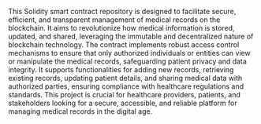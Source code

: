 This Solidity smart contract repository is designed to facilitate secure, efficient, and transparent management of medical records on the blockchain. It aims to revolutionize how medical information is stored, updated, and shared, leveraging the immutable and decentralized nature of blockchain technology. The contract implements robust access control mechanisms to ensure that only authorized individuals or entities can view or manipulate the medical records, safeguarding patient privacy and data integrity. It supports functionalities for adding new records, retrieving existing records, updating patient details, and sharing medical data with authorized parties, ensuring compliance with healthcare regulations and standards. This project is crucial for healthcare providers, patients, and stakeholders looking for a secure, accessible, and reliable platform for managing medical records in the digital age.